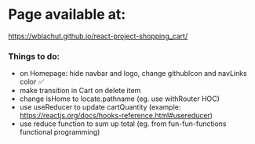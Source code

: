 # Page available at:
https://wblachut.github.io/react-project-shopping_cart/


### Things to do:

- on Homepage: hide navbar and logo, change githubIcon and navLinks color ✅
- make transition in Cart on delete item
- change isHome to locate.pathname (eg. use withRouter HOC)
- use useReducer to update cartQuantity (example: https://reactjs.org/docs/hooks-reference.html#usereducer)
- use reduce function to sum up total (eg. from fun-fun-functions functional programming)